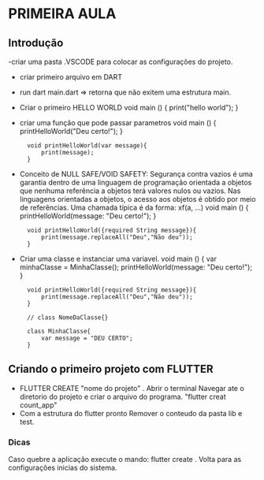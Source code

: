 # PRIMEIRA AULA

## Introdução
-criar uma pasta .VSCODE para colocar as configurações do projeto.
- criar primeiro arquivo em DART
- run dart main.dart => retorna que não exitem uma estrutura main.
- Criar o primeiro HELLO WORLD
        void main () {
            print("hello world");
        }
- criar uma função que pode passar parametros
         void main () {
            printHelloWorld("Deu certo!");
        }

        void printHelloWorld(var message){
            print(message);
        }
- Conceito de NULL SAFE/VOID SAFETY: Segurança contra vazios é uma garantia dentro de uma linguagem de programação orientada a objetos que nenhuma referência a objetos terá valores nulos ou vazios. Nas linguagens orientadas a objetos, o acesso aos objetos é obtido por meio de referências. Uma chamada típica é da forma: xf(a, ...)
        void main () {
            printHelloWorld(message: "Deu certo!");
        }

        void printHelloWorld({required String message}){
            print(message.replaceAll("Deu","Não deu"));
        }
- Criar uma classe e instanciar uma variavel.
        void main () {
            var minhaClasse = MinhaClasse();
            printHelloWorld(message: "Deu certo!");
        }

        void printHelloWorld({required String message}){
            print(message.replaceAll("Deu","Não deu"));
        }

        // class NomeDaClasse{}

        class MinhaClasse{
            var message = "DEU CERTO";
        }

## Criando o primeiro projeto com FLUTTER

- FLUTTER CREATE "nome do projeto"
   . Abrir o terminal
   Navegar ate o diretorio do projeto e criar o arquivo do programa.
   "flutter creat count_app"
- Com a estrutura do flutter pronto
  Remover o conteudo da pasta lib e test.

### Dicas

Caso quebre a aplicação execute o mando: flutter create . Volta para as configurações inicias do sistema.

    
